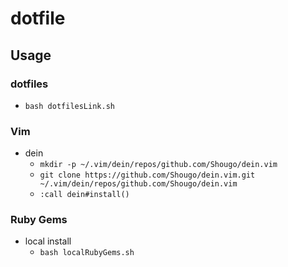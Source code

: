 # dotfile

## Usage

### dotfiles
- ```bash dotfilesLink.sh```

### Vim

- dein
  - ```mkdir -p ~/.vim/dein/repos/github.com/Shougo/dein.vim```
  - ```git clone https://github.com/Shougo/dein.vim.git ~/.vim/dein/repos/github.com/Shougo/dein.vim```
  - ```:call dein#install()```

### Ruby Gems
- local install
  - ```bash localRubyGems.sh```
